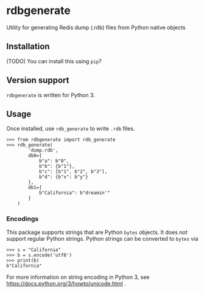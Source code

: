 # rdbgenerate
Utility for generating Redis dump (.rdb) files from Python native objects

## Installation
(TODO)
You can install this using `pip`?

## Version support
`rdbgenerate` is written for Python 3.

## Usage
Once installed, use `rdb_generate` to write `.rdb` files.


    >>> from rdbgenerate import rdb_generate
    >>> rdb_generate(
            'dump.rdb',
            db0={
                b"a": b"0",
                b"b": {b"1"},
                b"c": [b"1", b"2", b"3"],
                b"d": {b"x": b"y"}
            },
            db1={
                b"California": b"dreamin'"
            }
        )

### Encodings
This package supports strings that are Python `bytes` objects. It does *not* support regular Python strings.
Python strings can be converted to `bytes` via

    >>> s = "California"
    >>> b = s.encode('utf8')
    >>> print(b)
    b"California"
    
For more information on string encoding in Python 3, see https://docs.python.org/3/howto/unicode.html .
